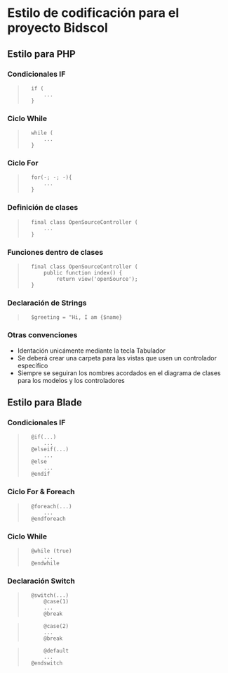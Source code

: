 # Estilo de codificación para el proyecto Bidscol

## Estilo para PHP
### Condicionales IF

>		if (
>		    ...
>		}

### Ciclo While
>		while (
>		    ...
>		}

### Ciclo For
>       for(-; -; -){
>           ...
>       }

### Definición de clases
>		final class OpenSourceController (
>		    ...
>		}

### Funciones dentro de clases
>		final class OpenSourceController (
>		    public function index() {
>               return view('openSource');
>		}

### Declaración de Strings
>       $greeting = "Hi, I am {$name}


### Otras convenciones
- Identación unicámente mediante la tecla Tabulador
- Se deberá crear una carpeta para las vistas que usen un controlador específico
- Siempre se seguiran los nombres acordados en el diagrama de clases para los modelos y los controladores


## Estilo para Blade
### Condicionales IF
>		@if(...)
>           ...
>       @elseif(...)
>           ...
>       @else
>           ...
>       @endif

### Ciclo For & Foreach
>       @foreach(...)
>           ...
>       @endforeach

### Ciclo While
>       @while (true)
>           ...
>       @endwhile

### Declaración Switch
>       @switch(...)
>           @case(1)
>           ...
>           @break

>           @case(2)
>           ...
>           @break

>           @default
>           ...
>       @endswitch


